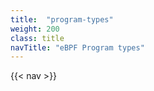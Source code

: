 ```yaml
---
title:  "program-types"
weight: 200
class: title
navTitle: "eBPF Program types"
---
```

{{< nav >}}

